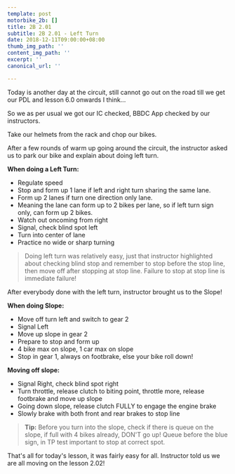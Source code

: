 ```yaml
---
template: post
motorbike_2b: []
title: 2B 2.01
subtitle: 2B 2.01 - Left Turn
date: 2018-12-11T09:00:00+08:00
thumb_img_path: ''
content_img_path: ''
excerpt: ''
canonical_url: ''

---
```

Today is another day at the circuit, still cannot go out on the road till we get our PDL and lesson 6.0 onwards I think...

So we as per usual we got our IC checked, BBDC App checked by our instructors.

Take our helmets from the rack and chop our bikes.

After a few rounds of warm up going around the circuit, the instructor asked us to park our bike and explain about doing left turn.

**When doing a Left Turn:**

* Regulate speed
* Stop and form up 1 lane if left and right turn sharing the same lane.
* Form up 2 lanes if turn one direction only lane.
* Meaning the lane can form up to 2 bikes per lane, so if left turn sign only, can form up 2 bikes.
* Watch out oncoming from right
* Signal, check blind spot left
* Turn into center of lane 
* Practice no wide or sharp turning

> Doing left turn was relatively easy, just that instructor highlighted about checking blind stop and remember to stop before the stop line, then move off after stopping at stop line. Failure to stop at stop line is immediate failure!

After everybody done with the left turn, instructor brought us to the Slope!

**When doing Slope:**

* Move off turn left and switch to gear 2
* Signal Left
* Move up slope in gear 2
* Prepare to stop and form up
* 4 bike max on slope, 1 car max on slope
* Stop in gear 1, always on footbrake, else your bike roll down!

**Moving off slope:**

* Signal Right, check blind spot right
* Turn throttle, release clutch to biting point, throttle more, release footbrake and move up slope
* Going down slope, release clutch FULLY to engage the engine brake
* Slowly brake with both front and rear brakes to stop line

> **Tip:** Before you turn into the slope, check if there is queue on the slope, if full with 4 bikes already, DON'T go up! Queue before the blue sign, in TP test important to stop at correct spot.

That's all for today's lesson, it was fairly easy for all. Instructor told us we are all moving on the lesson 2.02! 